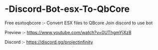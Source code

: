 # -Discord-Bot-esx-To-QbCore
Free esxtoqbcore :- Convert ESX files to QBcore
Join discord to use bot

Preview :- https://www.youtube.com/watch?v=0UThgmYjXz8

Discord  :-  https://discord.gg/projectinfinity


